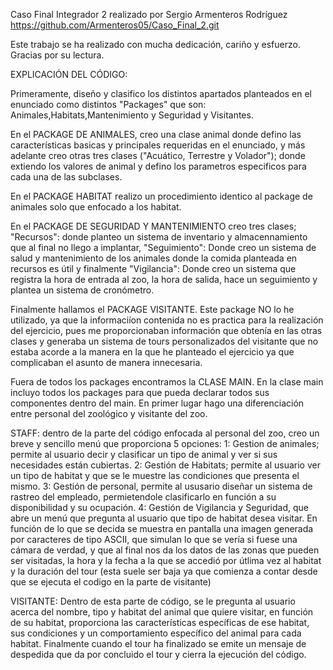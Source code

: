 Caso Final Integrador 2 realizado por Sergio Armenteros Rodríguez
https://github.com/Armenteros05/Caso_Final_2.git

Este trabajo se ha realizado con mucha dedicación, cariño y esfuerzo. Gracias por su lectura.

EXPLICACIÓN DEL CÓDIGO:

Primeramente, diseño y clasifico los distintos apartados planteados en el enunciado como distintos "Packages" que son: Animales,Habitats,Mantenimiento y Seguridad y Visitantes. 

En el PACKAGE DE ANIMALES, creo una clase animal donde defino las características basicas y principales requeridas en el enunciado, y más adelante creo otras tres clases ("Acuático, Terrestre y Volador"); donde extiendo los valores de animal y defino los parametros especificos para cada una de las subclases.

En el PACKAGE HABITAT realizo un procedimiento identico al package de animales solo que enfocado a los habitat.

En el PACKAGE DE SEGURIDAD Y MANTENIMIENTO creo tres clases; "Recursos": donde planteo un sistema de inventario y almacennamiento que al final no llego a implantar, "Seguimiento": Donde creo un sistema de salud y mantenimiento de los animales donde la comida planteada en recursos es útil y finalmente "Vigilancia": Donde creo un sistema que registra la hora de entrada al zoo, la hora de salida, hace un seguimiento y plantea un sistema de cronómetro.

Finalmente hallamos el PACKAGE VISITANTE. Este package NO lo he utilizado, ya que la informaciíon contenida no es practica para la realización del ejercicio, pues me proporcionaban información que obtenía en las otras clases y generaba un sistema de tours personalizados del visitante que no estaba acorde a la manera en la que he planteado el ejercicio ya que complicaban el asunto de manera innecesaria.

Fuera de todos los packages encontramos la CLASE MAIN.
En la clase main incluyo todos los packages para que pueda declarar todos sus componentes dentro del main. 
En primer lugar hago una diferenciación entre personal del zoológico y visitante del zoo.

STAFF: dentro de la parte del código enfocada al personal del zoo, creo un breve y sencillo menú que proporciona 5 opciones: 1: Gestion de animales; permite al usuario decir y clasificar un tipo de animal y ver si sus necesidades están cubiertas. 2: Gestión de Habitats; permite al usuario ver un tipo de habitat y que se le muestre las condiciones que presenta el mismo. 3: Gestión de personal, permite al ususario diseñar un sistema de rastreo del empleado, permietendole clasificarlo en función a su disponibilidad y su ocupación. 4: Gestión de Vigilancia y Seguridad, que abre un menú que pregunta al usuario que tipo de habitat desea visitar. En función de lo que se decida se muestra en pantalla una imagen generada por caracteres de tipo ASCII, que simulan lo que se vería si fuese una cámara de verdad, y que al final nos da los datos de las zonas que pueden ser visitadas, la hora y la fecha a la que se accedió por útlima vez al habitat y la duración del tour (esta suele ser baja ya que comienza a contar desde que se ejecuta el codigo en la parte de visitante)

VISITANTE: Dentro de esta parte de código, se le pregunta al usuario acerca del nombre, tipo y habitat del animal que quiere visitar, en función de su habitat, proporciona las características específicas de ese habitat, sus condiciones y un comportamiento específico del animal para cada habitat. Finalmente cuando el tour ha finalizado se emite un mensaje de despedida que da por concluido el tour y cierra la ejecución del código.
